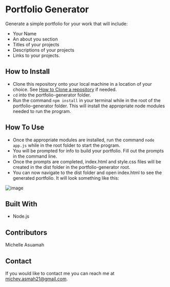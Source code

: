 # Portfolio Generator

Generate a simple portfolio for your work that will include: 
* Your Name 
* An about you section
* Titles of your projects 
* Descriptions of your projects 
* Links to your projects.

## How to Install
* Clone this repository onto your local machine in a location of your choice. See [How to Clone a repository](https://docs.github.com/en/github/creating-cloning-and-archiving-repositories/cloning-a-repository-from-github/cloning-a-repository) if needed.
* `cd` into the portfolio-generator folder.
* Run the command `npm install` in your terminal while in the root of the portfolio-generator folder. This will install the appropriate node modules needed to run the program.

## How To Use
* Once the appropriate modules are installed, run the command `node app.js` while in the root folder to start the program.
* You will be prompted for info to build your portfolio. Fill out the prompts in the command line.
* Once the prompts are completed, index.html and style.css files will be created in the dist folder in the portfolio-generator root.
* You can now navigate to the dist folder and open index.html to see the generated portfolio. It will look something like this:


![image](https://user-images.githubusercontent.com/77217156/114327134-cc520080-9b05-11eb-9350-671d95acf937.png)

## Built With
* Node.js

## Contributors
Michelle Asuamah

## Contact
If you would like to contact me you can reach me at michey.asmah21@gmail.com.
